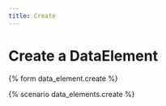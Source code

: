 ```yaml
---
title: Create
---
```


# Create a DataElement

{% form data_element.create %}

{% scenario data_elements.create %}
